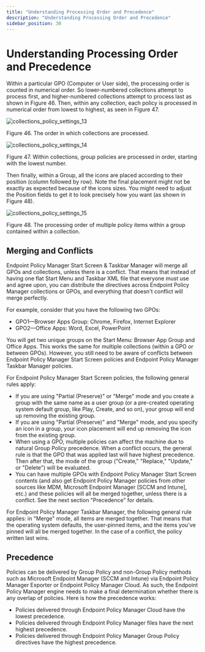 ```yaml
---
title: "Understanding Processing Order and Precedence"
description: "Understanding Processing Order and Precedence"
sidebar_position: 30
---
```


# Understanding Processing Order and Precedence

Within a particular GPO (Computer or User side), the processing order is counted in numerical order.
So lower-numbered collections attempt to process first, and higher-numbered collections attempt to
process last as shown in Figure 46. Then, within any collection, each policy is processed in
numerical order from lowest to highest, as seen in Figure 47.

![collections_policy_settings_13](/images/endpointpolicymanager/startscreentaskbar/collections_policy_settings_13.webp)

Figure 46. The order in which collections are processed.

![collections_policy_settings_14](/images/endpointpolicymanager/startscreentaskbar/collections_policy_settings_14.webp)

Figure 47. Within collections, group policies are processed in order, starting with the lowest
number.

Then finally, within a Group, all the icons are placed according to their position (column followed
by row). Note the final placement might not be exactly as expected because of the icons sizes. You
might need to adjust the Position fields to get it to look precisely how you want (as shown in
Figure 48).

![collections_policy_settings_15](/images/endpointpolicymanager/startscreentaskbar/collections_policy_settings_15.webp)

Figure 48. The processing order of multiple policy items within a group contained within a
collection.

## Merging and Conflicts

Endpoint Policy Manager Start Screen & Taskbar Manager will merge all GPOs and collections, unless
there is a conflict. That means that instead of having one flat Start Menu and Taskbar XML file that
everyone must use and agree upon, you can distribute the directives across Endpoint Policy Manager
collections or GPOs, and everything that doesn't conflict will merge perfectly.

For example, consider that you have the following two GPOs:

- GPO1—Browser Apps Group: Chrome, Firefox, Internet Explorer
- GPO2—Office Apps: Word, Excel, PowerPoint

You will get two unique groups on the Start Menu: Browser App Group and Office Apps. This works the
same for multiple collections (within a GPO or between GPOs). However, you still need to be aware of
conflicts between Endpoint Policy Manager Start Screen policies and Endpoint Policy Manager Taskbar
Manager policies.

For Endpoint Policy Manager Start Screen policies, the following general rules apply:

- If you are using "Partial (Preserve)" or "Merge" mode and you create a group with the same name as
  a user group (or a pre-created operating system default group, like Play, Create, and so on), your
  group will end up removing the existing group.
- If you are using "Partial (Preserve)" and "Merge" mode, and you specify an icon in a group, your
  icon placement will end up removing the icon from the existing group.
- When using a GPO, multiple policies can affect the machine due to natural Group Policy precedence.
  When a conflict occurs, the general rule is that the GPO that was applied last will have highest
  precedence. Then after that, the mode of the group ("Create," "Replace," "Update," or "Delete")
  will be evaluated.
- You can have multiple GPOs with Endpoint Policy Manager Start Screen contents (and also get
  Endpoint Policy Manager policies from other sources like MDM, Microsoft Endpoint Manager [SCCM and
  Intune], etc.) and these policies will all be merged together, unless there is a conflict. See the
  next section "Precedence" for details.

For Endpoint Policy Manager Taskbar Manager, the following general rule applies: in "Merge" mode,
all items are merged together. That means that the operating system defaults, the user-pinned items,
and the items you've pinned will all be merged together. In the case of a conflict, the policy
written last wins.

## Precedence

Policies can be delivered by Group Policy and non-Group Policy methods such as Microsoft Endpoint
Manager (SCCM and Intune) via Endpoint Policy Manager Exporter or Endpoint Policy Manager Cloud. As
such, the Endpoint Policy Manager engine needs to make a final determination whether there is any
overlap of policies. Here is how the precedence works:

- Policies delivered through Endpoint Policy Manager Cloud have the lowest precedence.
- Policies delivered through Endpoint Policy Manager files have the next highest precedence.
- Policies delivered through Endpoint Policy Manager Group Policy directives have the highest
  precedence.
